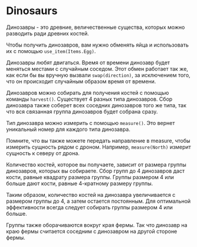 # Dinosaurs
Динозавры - это древние, величественные существа, которых можно разводить ради древних костей.

Чтобы получить динозавров, вам нужно обменять яйца и использовать их с помощью `use_item(Items.Egg)`.

Динозавры любят двигаться. Время от времени динозавр будет меняться местами с случайным соседом.
Этот обмен работает так же, как если бы вы вручную вызвали `swap(direction)`, за исключением того, что он происходит случайным образом время от времени.

Динозавров можно собирать для получения костей с помощью команды `harvest()`.
Существует 4 разных типа динозавров.
Сбор динозавра также соберет всех соседних динозавров того же типа, так что вся связанная группа динозавров будет собрана сразу.

Тип динозавра можно измерить с помощью `measure()`. Это вернет уникальный номер для каждого типа динозавра.

Помните, что вы также можете передать направление в measure, чтобы измерить сущность рядом с дроном.
Например, `measure(North)` измерит сущность к северу от дрона.

Количество костей, которое вы получаете, зависит от размера группы динозавров, которых вы собираете. Сбор групп до 4 динозавров даст кости, равные квадрату размера группы. Группы размером 4 или больше дают кости, равные 4-кратному размеру группы.

Таким образом, количество костей на динозавра увеличивается с размером группы до 4, а затем остается постоянным.
Для оптимальной эффективности всегда следует собирать группы размером 4 или больше.

Группы также оборачиваются вокруг края фермы. Так что динозавр на краю фермы считается соседним с динозавром на другой стороне фермы.
